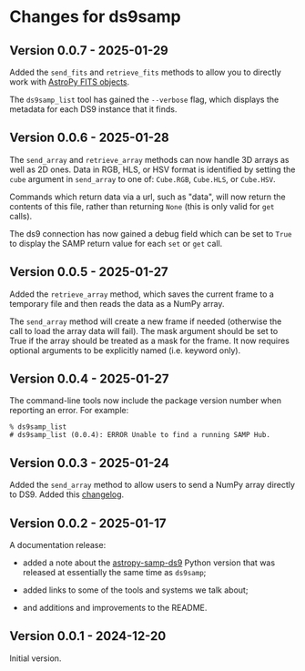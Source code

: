 # Changes for ds9samp

## Version 0.0.7 - 2025-01-29

Added the `send_fits` and `retrieve_fits` methods to allow you to
directly work with [AstroPy FITS
objects](https://docs.astropy.org/en/stable/io/fits/index.html).

The `ds9samp_list` tool has gained the `--verbose` flag, which displays
the metadata for each DS9 instance that it finds.

## Version 0.0.6 - 2025-01-28

The `send_array` and `retrieve_array` methods can now handle 3D arrays
as well as 2D ones. Data in RGB, HLS, or HSV format is identified by
setting the `cube` argument in `send_array` to one of: `Cube.RGB`,
`Cube.HLS`, or `Cube.HSV`.

Commands which return data via a url, such as "data", will now return
the contents of this file, rather than returning `None` (this is only
valid for `get` calls).

The ds9 connection has now gained a debug field which can be set to
`True` to display the SAMP return value for each `set` or `get` call.

## Version 0.0.5 - 2025-01-27

Added the `retrieve_array` method, which saves the current frame to a
temporary file and then reads the data as a NumPy array.

The `send_array` method will create a new frame if needed (otherwise
the call to load the array data will fail). The mask argument should
be set to True if the array should be treated as a mask for the
frame. It now requires optional arguments to be explicitly named
(i.e. keyword only).

## Version 0.0.4 - 2025-01-27

The command-line tools now include the package version number when
reporting an error. For example:

    % ds9samp_list
    # ds9samp_list (0.0.4): ERROR Unable to find a running SAMP Hub.

## Version 0.0.3 - 2025-01-24

Added the `send_array` method to allow users to send a NumPy array
directly to DS9. Added this
[changelog](https://github.com/cxcsds/ds9samp/blob/main/CHANGELOG.md).

## Version 0.0.2 - 2025-01-17

A documentation release:

- added a note about the
[astropy-samp-ds9](https://pypi.org/project/astropy-samp-ds9/) Python
version that was released at essentially the same time as `ds9samp`;

- added links to some of the tools and systems we talk about;

- and additions and improvements to the README.

## Version 0.0.1 - 2024-12-20

Initial version.
